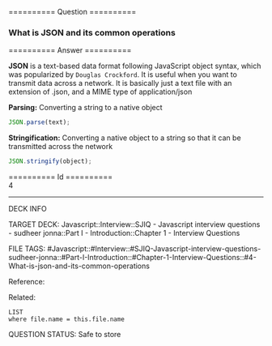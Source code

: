 ========== Question ==========  

### What is JSON and its common operations  

========== Answer ==========  

**JSON** is a text-based data format following JavaScript object syntax, which
was popularized by `Douglas Crockford`. It is useful when you want to transmit
data across a network. It is basically just a text file with an extension of
.json, and a MIME type of application/json

**Parsing:** Converting a string to a native object

```javascript
JSON.parse(text);
```

**Stringification:** Converting a native object to a string so that it can be
transmitted across the network

```javascript
JSON.stringify(object);
```

========== Id ==========  
4

---

DECK INFO

TARGET DECK: Javascript::Interview::SJIQ - Javascript interview questions - sudheer jonna::Part I - Introduction::Chapter 1 - Interview Questions

FILE TAGS: #Javascript::#Interview::#SJIQ-Javascript-interview-questions-sudheer-jonna::#Part-I-Introduction::#Chapter-1-Interview-Questions::#4-What-is-json-and-its-common-operations

Reference:

Related:

```dataview
LIST
where file.name = this.file.name
```

QUESTION STATUS: Safe to store
